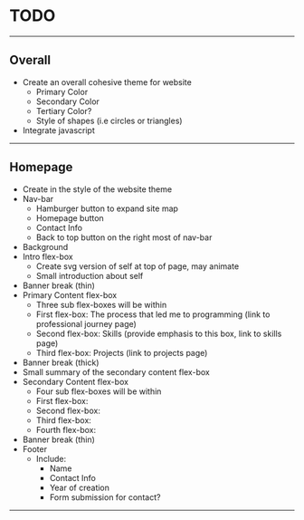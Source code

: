 # TODO
***
## Overall
-   Create an overall cohesive theme for website
    -   Primary Color
    -   Secondary Color
    -   Tertiary Color?
    -   Style of shapes (i.e circles or triangles)
-   Integrate javascript
***
## Homepage
-   Create in the style of the website theme
-   Nav-bar
    -   Hamburger button to expand site map
    -   Homepage button
    -   Contact Info
    -   Back to top button on the right most of nav-bar
-   Background
-   Intro flex-box
    -   Create svg version of self at top of page, may animate
    -   Small introduction about self
-   Banner break (thin)
-   Primary Content flex-box
    -   Three sub flex-boxes will be within
    -   First flex-box: The process that led me to programming (link to professional journey page)
    -   Second flex-box: Skills (provide emphasis to this box, link to skills page)
    -   Third flex-box: Projects (link to projects page)
-   Banner break (thick)
-   Small summary of the secondary content flex-box
-   Secondary Content flex-box
    -   Four sub flex-boxes will be within
    -   First flex-box:
    -   Second flex-box:
    -   Third flex-box:
    -   Fourth flex-box:
-   Banner break (thin)
-   Footer
    -   Include:
        -   Name
        -   Contact Info
        -   Year of creation
        -   Form submission for contact?
***

